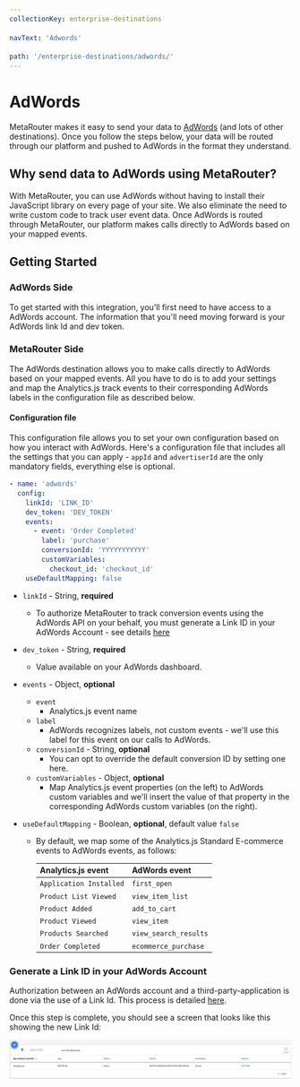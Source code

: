 ```yaml
---
collectionKey: enterprise-destinations

navText: 'Adwords'

path: '/enterprise-destinations/adwords/'
---
```


# AdWords

MetaRouter makes it easy to send your data to [AdWords](https://ads.google.com) (and lots of other destinations). Once you follow the steps below, your data will be routed through our platform and pushed to AdWords in the format they understand.

## Why send data to AdWords using MetaRouter?

With MetaRouter, you can use AdWords without having to install their JavaScript library on every page of your site. We also eliminate the need to write custom code to track user event data. Once AdWords is routed through MetaRouter, our platform makes calls directly to AdWords based on your mapped events.

## Getting Started

### AdWords Side

To get started with this integration, you’ll first need to have access to a AdWords account. The information that you'll need moving forward is your AdWords link Id and dev token.

### MetaRouter Side

The AdWords destination allows you to make calls directly to AdWords based on your mapped events. All you have to do is to add your settings and map the Analytics.js track events to their corresponding AdWords labels in the configuration file as described below.

#### Configuration file

This configuration file allows you to set your own configuration based on how you interact with AdWords. Here's a configuration file that includes all the settings that you can apply - `appId` and `advertiserId` are the only mandatory fields, everything else is optional.

```yaml
- name: 'adwords'
  config:
    linkId: 'LINK_ID'
    dev_token: 'DEV_TOKEN'
    events:
      - event: 'Order Completed'
        label: 'purchase'
        conversionId: 'YYYYYYYYYYY'
        customVariables:
          checkout_id: 'checkout_id'
    useDefaultMapping: false
```

- `linkId` - String, **required**
  - To authorize MetaRouter to track conversion events using the AdWords API on your behalf, you must generate a Link ID in your AdWords Account - see details [here](#generate-a-link-id-in-your-adwords-account)
- `dev_token` - String, **required**
  - Value available on your AdWords dashboard.
- `events` - Object, **optional**
  - `event`
    - Analytics.js event name
  - `label`
    - AdWords recognizes labels, not custom events - we'll use this label for this event on our calls to AdWords.
  - `conversionId` - String, **optional**
    - You can opt to override the default conversion ID by setting one here.
  - `customVariables` - Object, **optional**
    - Map Analytics.js event properties (on the left) to AdWords custom variables and we'll insert the value of that property in the corresponding AdWords custom variables (on the right).
- `useDefaultMapping` - Boolean, **optional**, default value `false`

  - By default, we map some of the Analytics.js Standard E-commerce events to AdWords events, as follows:

    | **Analytics.js event**  | **AdWords event**     |
    | ----------------------- | --------------------- |
    | `Application Installed` | `first_open`          |
    | `Product List Viewed`   | `view_item_list`      |
    | `Product Added`         | `add_to_cart`         |
    | `Product Viewed`        | `view_item`           |
    | `Products Searched`     | `view_search_results` |
    | `Order Completed`       | `ecommerce_purchase`  |

### Generate a Link ID in your AdWords Account

Authorization between an AdWords account and a third-party-application is done via the use of a Link Id. This process is detailed [here](https://support.google.com/google-ads/answer/7365001).

Once this step is complete, you should see a screen that looks like this showing the new Link Id:

![adwords-linkid](/images/adwords-linkid.jpg)
